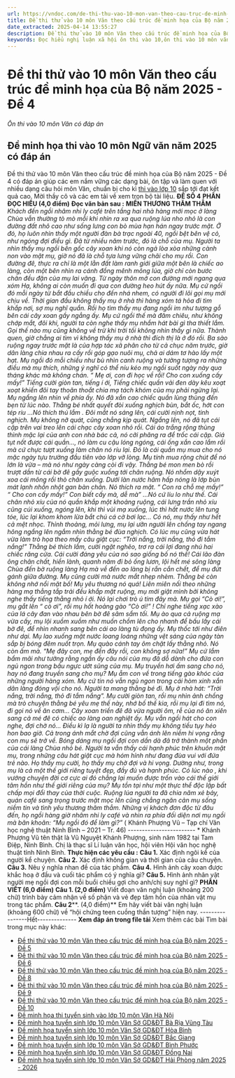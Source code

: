 ```yaml
---
url: https://vndoc.com/de-thi-thu-vao-10-mon-van-theo-cau-truc-de-minh-hoa-cua-bo-de-4-340566
title: Đề thi thử vào 10 môn Văn theo cấu trúc đề minh họa của Bộ năm 2025 - Đề 4 - Ôn thi vào 10 môn Văn có đáp án - VnDoc.com
date_extracted: 2025-04-14 13:55:27
description: Đề thi thử vào 10 môn Văn theo cấu trúc đề minh họa của Bộ năm 2025 - Đề 4 giúp các em làm quen với dạng bài, chuẩn bị cho kì thi lớp 10 sắp tới đạt kết quả cao.
keywords: Đọc hiểu nghị luận xã hội ôn thi vào 10,ôn thi vào 10 môn văn,đề thi vào 10 môn văn,chuyên đề ôn thi vào 10 môn văn,đề thi văn vào 10,đề ôn thi vào 10 môn văn có đáp án,đề ôn thi vào 10 môn văn,đề thi vào 10 môn văn cấu trúc mới,đề thi văn vào 10 năm 2025,đề minh họa thi vào 10 môn văn
---
```


# Đề thi thử vào 10 môn Văn theo cấu trúc đề minh họa của Bộ năm 2025 - Đề 4
 _Ôn thi vào 10 môn Văn có đáp án_
## Đề minh họa thi vào 10 môn Ngữ văn năm 2025 có đáp án
Đề thi thử vào 10 môn Văn theo cấu trúc đề minh họa của Bộ năm 2025 - Đề 4 có đáp án giúp các em nắm vững các dạng bài, ôn tập và làm quen với nhiều dạng câu hỏi môn Văn, chuẩn bị cho kì [thi vào lớp 10](<https://vndoc.com/thi-vao-lop-10-mon-van>) sắp tới đạt kết quả cao. Mời thầy cô và các em tải về xem trọn bộ tài liệu.
**ĐỀ SỐ 4**
**PHẦN ĐỌC HIỂU \(4,0 điểm\)**
**Đọc văn bản sau :**
**MIỀN THƯƠNG THĂM THẲM**
 _Khách đến ngồi nhâm nhi ly café trên tầng hai nhà hàng mới mọc ở làng Chùa vẫn thường tò mò mỗi khi nhìn ra xa qua ruộng lúa nho nhỏ là con đường đất nhô cao như sống lưng con bò mùa hạn hán ngay trước mặt. Ở đó, họ luôn nhìn thấy một người đàn bà trạc ngoài 40, ngồi bệt bên vệ cỏ, như ngóng đợi điều gì. Đã từ nhiều năm trước, đó là chỗ của mụ. Người ta nhìn thấy mụ ngồi bên gốc cây xoan khi nó còn ngả lòa xòa những cành non vào mặt mụ, giờ nó đã là chỗ tựa lưng vững chãi cho mụ rồi._
_Con đường đê, thực ra chỉ là một lằn đất làm ranh giới giữa một bên là chiếc ao làng, còn một bên nhìn ra cánh đồng mênh mông lúa, giờ chỉ còn bước chân đều đặn của mụ lai vãng. Từ ngày thôn mở con đường mới ngang qua xóm Hạ, không ai còn muốn đi qua con đường heo hút ấy nữa._
_Mụ cứ ngồi đó mỗi ngày từ bắt đầu chiều cho đến nhá nhem, có người đi lôi gọi mụ mới chịu về. Thời gian đầu không thấy mụ ở nhà thì hàng xóm tá hỏa đi tìm khắp nơi, sợ mụ nghĩ quẩn. Rồi họ tìm thấy mụ đang ngồi im như tượng gỗ bên cái cây xoan gầy ngẳng ấy. Mụ cứ ngồi thế mà đăm chiêu, như không chớp mắt, đôi khi, người ta còn nghe thấy mụ nhẩm hát bài gì tha thiết lắm. Gọi thế nào mụ cũng không về trừ khi trời tối không nhìn thấy gì nữa. Thành quen, giờ chẳng ai tìm vì không thấy mụ ở nhà thì đích thị là ở đó rồi. Ba sào ruộng ngay trước mặt là của hợp tác xã phân cho từ cả chục năm trước, giờ dân làng chia nhau ra cấy rồi góp gạo nuôi mụ, chả ai dám tơ hào lấy một hạt. Mụ ngồi đó mỗi chiều như bù nhìn canh ruộng và tưởng tượng ra những điều mà mụ thích, những ý nghĩ có thể níu kéo mụ ngồi suốt ngày này qua tháng khác mà không chán._
_“ Mẹ ơi, con đi học về rồi\! Cho con xuống cấy mấy\!” Tiếng cười giòn tan, tiếng í ới, Tiếng chiếc quần vải đen dày kêu xoạt xoạt khiến đôi tay thoăn thoắt chia mạ tách khóm của mụ phải ngừng lại. Mụ ngẩng lên nhìn về phía ấy. Nó đã xắn cao chiếc quần lùng thùng đến bẹn từ lúc nào. Thằng bé nhất quyết đòi xuống nghịch bùn, bắt ốc, hớt con tép riu …Nó thích thú lắm . Đôi mắt nó sáng lên, cái cười nịnh nọt, tinh nghịch. Mụ không nỡ quát, cũng chẳng kịp quát. Ngẩng lên, nó đã tụt cái cặp trên vai treo lên cái chạc cây xoan nhỏ rồi. Cái áo trắng rộng thùng thình mặc lại của anh con nhà bác cả, nó cởi phăng ra để trốc cái cặp. Giá tụt nốt được cái quần…, nó làm cu cậu lóng ngóng, cái ống xắn cao lắm rồi mà cứ chực tượt xuống làm chân nó ríu lại. Đó là cái quần mụ mua cho nó mặc ngày tựu trường đầu tiên vào lớp vỡ lòng. Mụ tính mua rộng chút để nó lớn là vừa – mà nó như ngày càng còi đi vậy._
_Thằng bé mon men bò rồi trượt dần từ cái bờ đê gầy guộc xuống tới chân ruộng. Nó nhổm dậy xuýt xoa cái mông rồi thò chân xuống. Dưới làn nước hâm hấp nóng là lớp bùn mát lạnh nhồn nhột gan bàn chân. Nó thích ra mặt. “ Con ra chỗ mẹ mấy\!” “ Cho con cấy mấy\!” Con biết cấy mà, dễ mà” …Nó cứ líu lo như thế. Cái chân nhỏ xíu của nó quần khắp một khoảng ruộng, cái lưng trần nhỏ xíu cũng cúi xuống, ngóng lên, khi thì vùi mạ xuống, lúc thì hất nước lên tung tóe, lúc lại khom khom lừa bắt chú cá cờ bơi lạc… Có nó, mụ thấy như hết cả mệt nhọc. Thỉnh thoảng, mỏi lưng, mụ lại ưỡn người lên chống tay ngang hông ngẩng lên ngắm nhìn thằng bé đùa nghịch._
_Có lúc mụ cũng vừa hát vừa làm trò họa theo mấy câu giật cục: “Trời nắng, trời nắng, thỏ đi tắm nắng\!” Thằng bé thích lắm, cười ngặt nghẽo, trơ ra cái lợi đang nhú hai chiếc răng cửa. Cái cười đáng yêu của nó sao giống bố nó thế\! Cái lão đàn ông chân chất, hiền lành, quanh năm đi bỏ ống lươn, lội hết mé sông làng Chùa đến bờ ruộng làng Hạ mà về đến ao làng bị rắn cắn chết, để mụ đứt gánh giữa đường. Mụ cũng cười mà nước mắt nhẹp nhèm. Thằng bé còn không nhớ nổi mặt bố\! Mụ yêu thương nó quá\!_
_Liên miên nối theo những hàng mạ thẳng tắp trải đều khắp mặt ruộng, mụ mới giật mình bởi không nghe thấy tiếng thằng nhỏ í ới. Nó lại chơi trò ú tim đây mà. Mụ gọi “Cò ơi\!”, mụ gắt lên “ cò ơi”, rồi mụ hốt hoảng gào “Cò ơi\!” \! Chỉ nghe tiếng xạc xào của lá cây đan vào nhau bên bờ đê sâm sẩm tối. Mụ ào qua cả ruộng mạ vừa cấy, mụ lội xuồm xuồm như muốn chồm lên cho nhanh để bấu lấy cái bờ đê, để nhìn nhanh sang bên cái ao làng tù đọng ấy. Mụ thốc tới như điên như dại. Mụ lao xuống mặt nước loang loáng những vệt sáng của ngày tàn sắp bị bóng đêm nuốt trọn. Mụ quào cánh tay ôm chặt lấy thằng nhỏ. Nó còn ấm mà. “Mẹ đây con, mẹ đến đây rồi, con không sợ nữa\!” Mụ cứ lẩm bẩm mãi như tưởng rằng ngần ấy câu nói của mụ đã dỗ dành cho đứa con ngủ ngon trong bầu ngực ướt sũng của mụ. Mụ truyền hơi ấm sang cho nó, hay nó đang truyền sang cho mụ?_
_Mụ ẵm con về trong tiếng gào khóc của những người hàng xóm. Mụ cứ tin nó vẫn ngủ ngon trong cái hòm xinh xắn dân làng đóng vội cho nó. Người ta mang thằng bé đi. Mụ ở nhà hát: “Trời nắng, trời nắng, thỏ đi tắm nắng”. Mụ cười giòn tan, rồi mụ nhìn ảnh chồng mà trò chuyện thằng bé yêu mẹ thế này, nhớ bố thế kia, rồi mụ lại đi tìm nó, đi gọi nó về ăn cơm…_
_Cây xoan triền đê đã vừa người ôm, rễ của nó ăn xiên sang cả mé đê có chiếc ao làng oan nghiệt ấy. Mụ vẫn ngồi hát cho con nghe, đợi chờ nó… Điều kì lạ là người ta nhìn thấy mụ không tiều tụy héo hon bao giờ. Cả trong ánh mắt chờ đợi cũng vẫn ánh lên niềm hi vọng rằng con mụ sẽ trở về. Bóng dáng mụ ngồi đợi con dần dà đã trở thành một phần của cái làng Chùa nhỏ bé. Người ta vẫn thấy cái hạnh phúc trên khuôn mặt mụ, trong những câu hát giật cục mà hóm hỉnh như đang đùa vui với đứa trẻ nào. Họ thấy mụ cười, họ thấy mụ chờ đợi và hi vọng._
_Dường như, trong mụ là cả một thế giới riêng tuyệt đẹp, đầy đủ và hạnh phúc. Có lúc nào , khi vướng chuyện đời cơ cực ai đó chẳng lại muốn được trốn vào cái thế giới tâm hồn như thế giới riêng của mụ? Mụ tồn tại như một thực thể độc lập bất chấp mọi đổi thay của thời cuộc. Ruộng lúa người ta đã chia năm xẻ bảy, quán café sang trọng trước mặt mọc lên cũng chẳng ngăn cản mụ sống niềm tin và tình yêu thương thăm thẳm. Những vị khách đơn độc từ đâu đến, họ ngồi hàng giờ nhâm nhi ly café và nhìn ra phía đối diện nơi mụ ngồi mà băn khoăn: “Mụ ngồi đó để làm gì?”_
\( Khánh Phượng Vũ – Tạp chí Văn học nghệ thuật Ninh Bình – 2021 – Tr. 46\)
\------------------------
\* Khánh Phượng Vũ tên thật là Vũ Nguyệt Khánh Phượng, sinh năm 1982 tại Tam Điệp, Ninh Bình. Chị là thạc sĩ Lí luận văn học, hội viên Hội văn học nghệ thuật tỉnh Ninh Bình.
**Thực hiện các yêu cầu :**
**Câu 1.** Xác định ngôi kể của người kể chuyện.
**Câu 2.** Xác định không gian và thời gian của câu chuyện.
**Câu 3.** Nêu ý nghĩa nhan đề của tác phẩm.
**Câu 4.** Hình ảnh cây xoan được khắc hoạ ở đầu và cuối tác phẩm có ý nghĩa gì?
**Câu 5.** Hình ảnh nhân vật người mẹ ngồi đợi con mỗi buổi chiều gợi cho anh/chị suy nghĩ gì?
**PHẦN VIẾT \(6,0 điểm\)**
**Câu 1. \(2,0 điểm\)**
Viết đoạn văn nghị luận \(khoảng 200 chữ\) trình bày cảm nhận về số phận và vẻ đẹp tâm hồn của nhân vật mụ trong tác phẩm.
**Câu 2****. \(4,0 điểm\)**
Em hãy viết bài văn nghị luận \(khoảng 600 chữ\) về “hội chứng teen cuồng thần tượng” hiện nay.
\----------------Hết--------------
**Xem đáp án trong file tải**
Xem thêm các bài Tìm bài trong mục này khác:
  * [Đề thi thử vào 10 môn Văn theo cấu trúc đề minh họa của Bộ năm 2025 - Đề 5](</de-thi-thu-vao-10-mon-van-theo-cau-truc-de-minh-hoa-cua-bo-de-5-340568>)
  * [Đề thi thử vào 10 môn Văn theo cấu trúc đề minh họa của Bộ năm 2025 - Đề 6](</de-thi-thu-vao-10-mon-van-theo-cau-truc-de-minh-hoa-cua-bo-de-6-340572>)
  * [Đề thi thử vào 10 môn Văn theo cấu trúc đề minh họa của Bộ năm 2025 - Đề 8](</de-thi-thu-vao-10-mon-van-theo-cau-truc-de-minh-hoa-cua-bo-de-8-340599>)
  * [Đề thi thử vào 10 môn Văn theo cấu trúc đề minh họa của Bộ năm 2025 - Đề 9](</de-thi-thu-vao-10-mon-van-theo-cau-truc-de-minh-hoa-cua-bo-de-9-340638>)
  * [Đề thi thử vào 10 môn Văn theo cấu trúc đề minh họa của Bộ năm 2025 - Đề 10](</de-thi-thu-vao-10-mon-van-theo-cau-truc-de-minh-hoa-cua-bo-de-10-340639>)
  * [Đề minh họa thi tuyển sinh vào lớp 10 môn Văn Hà Nội](</de-minh-hoa-thi-tuyen-sinh-vao-lop-10-mon-van-ha-noi-319384>)
  * [Đề minh họa tuyển sinh lớp 10 môn Văn Sở GD&ĐT Bà Rịa Vũng Tàu](</de-minh-hoa-tuyen-sinh-lop-10-mon-van-so-gd-dt-ba-ria-vung-tau-338134>)
  * [Đề minh họa tuyển sinh lớp 10 môn Văn Sở GD&ĐT Hòa Bình](</de-minh-hoa-tuyen-sinh-lop-10-mon-van-so-gd-dt-hoa-binh-338136>)
  * [Đề minh họa tuyển sinh lớp 10 môn Văn Sở GD&ĐT Bắc Giang](</de-minh-hoa-tuyen-sinh-lop-10-mon-van-so-gd-dt-bac-giang-338140>)
  * [Đề minh họa tuyển sinh lớp 10 môn Văn Sở GD&ĐT Bình Phước](</de-minh-hoa-tuyen-sinh-lop-10-mon-van-so-gd-dt-binh-phuoc-338153>)
  * [Đề minh họa tuyển sinh lớp 10 môn Văn Sở GD&ĐT Đồng Nai](</de-minh-hoa-tuyen-sinh-lop-10-mon-van-so-gd-dt-dong-nai-338156>)
  * [Đề minh họa tuyển sinh lớp 10 môn Văn Sở GD&ĐT Hải Phòng năm 2025 - 2026](</de-minh-hoa-tuyen-sinh-lop-10-mon-van-so-gd-dt-hai-phong-338159>)

